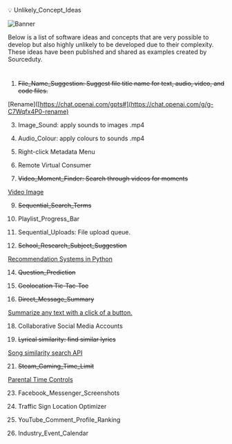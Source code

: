 💡 Unlikely_Concept_Ideas

![Banner](https://github.com/sourceduty/Unlikely_Concept_Ideas/assets/123030236/bbd75381-afa1-4720-b353-ef299a983f6f)

Below is a list of software ideas and concepts that are very possible to develop but also highly unlikely to be developed due to their complexity. These ideas have been published and shared as examples created by Sourceduty.

#

1. ~~File_Name_Suggestion: Suggest file title name for text, audio, video, and code files.~~
   
[Rename]([https://chat.openai.com/gpts#](https://chat.openai.com/g/g-C7Wqfx4P0-rename)

3. Image_Sound: apply sounds to images .mp4

4. Audio_Colour: apply colours to sounds .mp4

5. Right-click Metadata Menu

6. Remote Virtual Consumer

7. ~~Video_Moment_Finder: Search through videos for moments~~
   
[Video Image](https://chat.openai.com/g/g-LNtncGSSz-video-image)

9. ~~Sequential_Search_Terms~~

10. Playlist_Progress_Bar

11. Sequential_Uploads: File upload queue.

12. ~~School_Research_Subject_Suggestion~~
    
[Recommendation Systems in Python](https://www.uwindsor.ca/science/computerscience/269812/technical-series-workshop-recommendation-systems-python-shaghayegh-seyedeh-sadeghi)

14. ~~Question_Prediction~~

15. ~~Geolocation Tic-Tac-Toe~~

16. ~~Direct_Message_Summary~~
    
[Summarize any text with a click of a button.](https://quillbot.com/summarize)

18. Collaborative Social Media Accounts

19. ~~Lyrical similarity: find similar lyrics~~
    
[Song similarity search API](https://www.reddit.com/r/Python/comments/eue5ri/project_song_similarity_search_api_based_on/)

21. ~~Steam_Gaming_Time_Limit~~
    
[Parental Time Controls](https://help.steampowered.com/en/faqs/view/054C-3167-DD7F-49D4#:~:text=An%20adult%20in%20a%20Steam,in%20the%20panel%20that%20appears.)

23. Facebook_Messenger_Screenshots

24. Traffic Sign Location Optimizer

25. YouTube_Comment_Profile_Ranking

26. Industry_Event_Calendar

#
